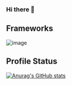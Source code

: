 ### Hi there 👋

## Frameworks

![image]({https://img.shields.io/badge/Microsoft_Outlook-0078D4?style=for-the-badge&logo=microsoft-outlook&logoColor=white})

## Profile Status

[![Anurag's GitHub stats](https://github-readme-stats.vercel.app/api?username=luiznicolat)](https://github.com/anuraghazra/github-readme-stats)
<!--
**LuizNicolat/LuizNicolat** is a ✨ _special_ ✨ repository because its `README.md` (this file) appears on your GitHub profile.

Here are some ideas to get you started:

- 🔭 I’m currently working on ...
- 🌱 I’m currently learning ...
- 👯 I’m looking to collaborate on ...
- 🤔 I’m looking for help with ...
- 💬 Ask me about ...
- 📫 How to reach me: ...
- 😄 Pronouns: ...
- ⚡ Fun fact: ...
-->
